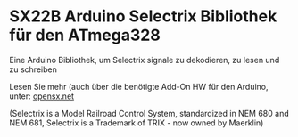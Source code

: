 # SX22B Arduino Selectrix Bibliothek für den ATmega328

Eine Arduino Bibliothek, um Selectrix signale zu dekodieren, zu lesen und zu schreiben

Lesen Sie mehr (auch über die benötigte Add-On HW für den Arduino, unter:
<a href="http://opensx.net">opensx.net</a>


(Selectrix is a Model Railroad Control System, standardized in
NEM 680 and NEM 681, Selectrix is a Trademark of TRIX - now owned by
Maerklin)
